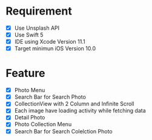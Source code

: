 # Requirement

- [X] Use Unsplash API
- [X] Use Swift 5
- [X] IDE using Xcode Version 11.1
- [X] Target minimun iOS Version 10.0

# Feature

- [X] Photo Menu
- [X] Search Bar for Search Photo
- [X] CollectionView with 2 Column and Infinite Scroll
- [X] Each image have loading activity while fetching data
- [X] Detail Photo
- [X] Photo Collection Menu
- [X] Search Bar for Search Colelction Photo
